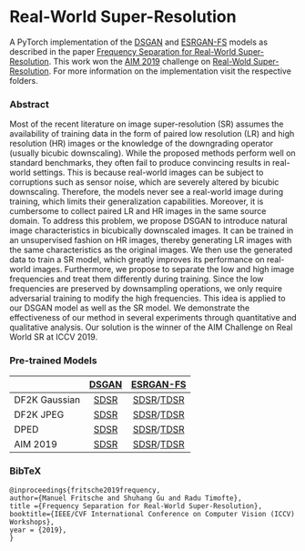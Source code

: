 # Real-World Super-Resolution
A PyTorch implementation of the [DSGAN](https://github.com/ManuelFritsche/real-world-sr/tree/master/dsgan) and [ESRGAN-FS](https://github.com/ManuelFritsche/real-world-sr/tree/master/esrgan-fs) models as described in the paper [Frequency Separation for Real-World Super-Resolution](https://arxiv.org/pdf/1911.07850.pdf). 
This work won the [AIM 2019](http://www.vision.ee.ethz.ch/aim19/) challenge on [Real-Wold Super-Resolution](https://arxiv.org/abs/1911.07783). For more information on the implementation visit the respective folders.

### Abstract
Most of the recent literature on image super-resolution (SR) assumes the availability of training data in the form of paired low resolution (LR) and high resolution (HR) images or the knowledge of the downgrading operator (usually bicubic downscaling). While the proposed methods perform well on standard benchmarks, they often fail to produce convincing results in real-world settings. This is because real-world images can be subject to corruptions such as sensor noise, which are severely altered by bicubic downscaling. Therefore, the models never see a real-world image during training, which limits their generalization capabilities. Moreover, it is cumbersome to collect paired LR and HR images in the same source domain.
To address this problem, we propose DSGAN to introduce natural image characteristics in bicubically downscaled images. It can be trained in an unsupervised fashion on HR images, thereby generating LR images with the same characteristics as the original images. We then use the generated data to train a SR model, which greatly improves its performance on real-world images. Furthermore, we propose to separate the low and high image frequencies and treat them differently during training. Since the low frequencies are preserved by downsampling operations, we only require adversarial training to modify the high frequencies. This idea is applied to our DSGAN model as well as the SR model. We demonstrate the effectiveness of our method in several experiments through quantitative and qualitative analysis. Our solution is the winner of the AIM Challenge on Real World SR at ICCV 2019.

### Pre-trained Models
| |[DSGAN](https://github.com/ManuelFritsche/real-world-sr/tree/master/dsgan)|[ESRGAN-FS](https://github.com/ManuelFritsche/real-world-sr/tree/master/esrgan-fs)|
|---|:---:|:---:|
|DF2K Gaussian|[SDSR](https://data.vision.ee.ethz.ch/timofter/FrequencySeparationRWSR/DF2K_gaussian.tar)|[SDSR](https://data.vision.ee.ethz.ch/timofter/FrequencySeparationRWSR/DF2K_gaussian_SDSR.tar)/[TDSR](https://data.vision.ee.ethz.ch/timofter/FrequencySeparationRWSR/DF2K_gaussian_TDSR.tar)|
|DF2K JPEG|[SDSR](https://data.vision.ee.ethz.ch/timofter/FrequencySeparationRWSR/DF2K_jpeg.tar)|[SDSR](https://data.vision.ee.ethz.ch/timofter/FrequencySeparationRWSR/DF2K_jpeg_SDSR.tar)/[TDSR](https://data.vision.ee.ethz.ch/timofter/FrequencySeparationRWSR/DF2K_jpeg_TDSR.tar)|
|DPED|[SDSR](https://data.vision.ee.ethz.ch/timofter/FrequencySeparationRWSR/DPED.tar)|[SDSR](https://data.vision.ee.ethz.ch/timofter/FrequencySeparationRWSR/DF2K_DPED_SDSR.tar)/[TDSR](https://data.vision.ee.ethz.ch/timofter/FrequencySeparationRWSR/DF2K_DPED_TDSR.tar)|
|AIM 2019|[SDSR](https://data.vision.ee.ethz.ch/timofter/FrequencySeparationRWSR/AIM2019.tar)|[SDSR](https://data.vision.ee.ethz.ch/timofter/FrequencySeparationRWSR/DF2K_AIM2019_SDSR.tar)/[TDSR](https://data.vision.ee.ethz.ch/timofter/FrequencySeparationRWSR/DF2K_AIM2019_TDSR.tar)|

### BibTeX
    @inproceedings{fritsche2019frequency,
    author={Manuel Fritsche and Shuhang Gu and Radu Timofte},
    title ={Frequency Separation for Real-World Super-Resolution},
    booktitle={IEEE/CVF International Conference on Computer Vision (ICCV) Workshops},
    year = {2019},
    }
